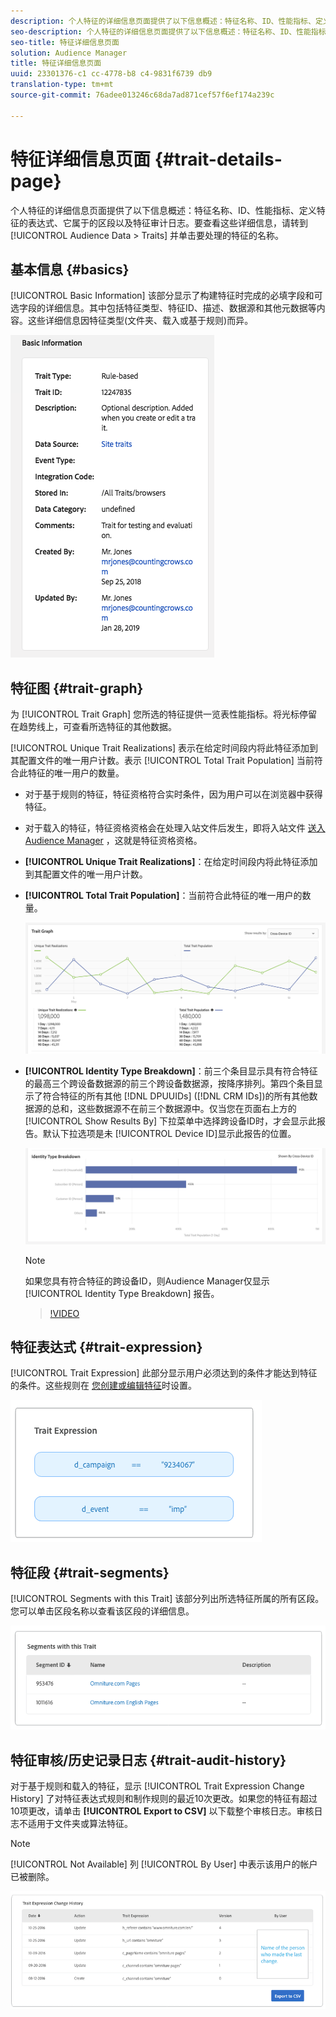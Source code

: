 ```yaml
---
description: 个人特征的详细信息页面提供了以下信息概述：特征名称、ID、性能指标、定义特征的表达式、它属于的区段以及特征审计日志。要查看这些详细信息，请转到“受众数据”>“特征”，然后单击要处理的特征的名称。
seo-description: 个人特征的详细信息页面提供了以下信息概述：特征名称、ID、性能指标、定义特征的表达式、它属于的区段以及特征审计日志。要查看这些详细信息，请转到“受众数据”>“特征”，然后单击要处理的特征的名称。
seo-title: 特征详细信息页面
solution: Audience Manager
title: 特征详细信息页面
uuid: 23301376-c1 cc-4778-b8 c4-9831f6739 db9
translation-type: tm+mt
source-git-commit: 76adee013246c68da7ad871cef57f6ef174a239c

---
```



# 特征详细信息页面 {#trait-details-page}

个人特征的详细信息页面提供了以下信息概述：特征名称、ID、性能指标、定义特征的表达式、它属于的区段以及特征审计日志。要查看这些详细信息，请转到 [!UICONTROL Audience Data > Traits] 并单击要处理的特征的名称。

## 基本信息 {#basics}

[!UICONTROL Basic Information] 该部分显示了构建特征时完成的必填字段和可选字段的详细信息。其中包括特征类型、特征ID、描述、数据源和其他元数据等内容。这些详细信息因特征类型(文件夹、载入或基于规则)而异。

![](assets/basicInfo.png)

## 特征图 {#trait-graph}

为 [!UICONTROL Trait Graph] 您所选的特征提供一览表性能指标。将光标停留在趋势线上，可查看所选特征的其他数据。

[!UICONTROL Unique Trait Realizations] 表示在给定时间段内将此特征添加到其配置文件的唯一用户计数。表示 [!UICONTROL Total Trait Population] 当前符合此特征的唯一用户的数量。

* 对于基于规则的特征，特征资格符合实时条件，因为用户可以在浏览器中获得特征。
* 对于载入的特征，特征资格资格会在处理入站文件后发生，即将入站文件 [送入Audience Manager](../../faq/faq-inbound-data-ingestion.md) ，这就是特征资格资格。
* **[!UICONTROL Unique Trait Realizations]**：在给定时间段内将此特征添加到其配置文件的唯一用户计数。
* **[!UICONTROL Total Trait Population]**：当前符合此特征的唯一用户的数量。

   ![特征图](assets/trait-summary.png)

* **[!UICONTROL Identity Type Breakdown]**：前三个条目显示具有符合特征的最高三个跨设备数据源的前三个跨设备数据源，按降序排列。第四个条目显示了符合特征的所有其他 [!DNL DPUUIDs] ([!DNL CRM IDs])的所有其他数据源的总和，这些数据源不在前三个数据源中。仅当您在页面右上方的 [!UICONTROL Show Results By] 下拉菜单中选择跨设备ID时，才会显示此报告。默认下拉选项是未 [!UICONTROL Device ID]显示此报告的位置。

   ![特征图](assets/trait-identity.png)
   > [!NOTE]
   > 如果您具有符合特征的跨设备ID，则Audience Manager仅显示 [!UICONTROL Identity Type Breakdown] 报告。

   >[!VIDEO](https://video.tv.adobe.com/v/27977/?captions=chi_hans)

## 特征表达式 {#trait-expression}

[!UICONTROL Trait Expression] 此部分显示用户必须达到的条件才能达到特征的条件。这些规则在 [您创建或编辑特征](../../features/traits/about-trait-builder.md)时设置。

![](assets/traitExpression.png)

## 特征段 {#trait-segments}

[!UICONTROL Segments with this Trait] 该部分列出所选特征所属的所有区段。您可以单击区段名称以查看该区段的详细信息。

![](assets/traitSegments.png)

## 特征审核/历史记录日志 {#trait-audit-history}

对于基于规则和载入的特征，显示 [!UICONTROL Trait Expression Change History] 了对特征表达式规则和制作规则的最近10次更改。如果您的特征有超过10项更改，请单击 **[!UICONTROL Export to CSV]** 以下载整个审核日志。审核日志不适用于文件夹或算法特征。

>[!NOTE]
>
>[!UICONTROL Not Available] 列 [!UICONTROL By User] 中表示该用户的帐户已被删除。

![](assets/traitHistory.png)